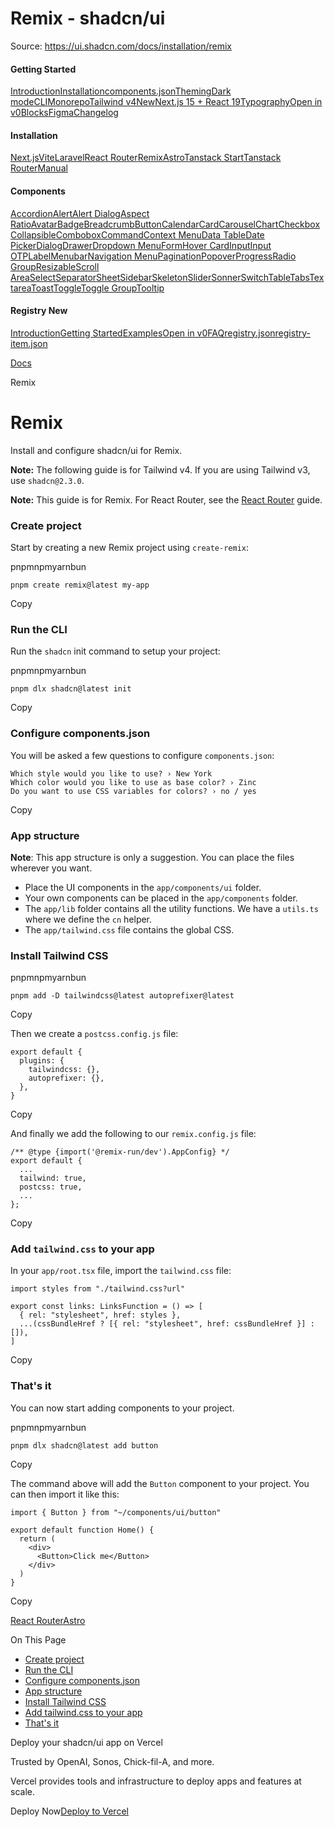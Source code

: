 # Remix - shadcn/ui

Source: https://ui.shadcn.com/docs/installation/remix

#### Getting Started

[Introduction](/docs)[Installation](/docs/installation)[components.json](/docs/components-json)[Theming](/docs/theming)[Dark mode](/docs/dark-mode)[CLI](/docs/cli)[Monorepo](/docs/monorepo)[Tailwind v4New](/docs/tailwind-v4)[Next.js 15 + React 19](/docs/react-19)[Typography](/docs/components/typography)[Open in v0](/docs/v0)[Blocks](/docs/blocks)[Figma](/docs/figma)[Changelog](/docs/changelog)

#### Installation

[Next.js](/docs/installation/next)[Vite](/docs/installation/vite)[Laravel](/docs/installation/laravel)[React Router](/docs/installation/react-router)[Remix](/docs/installation/remix)[Astro](/docs/installation/astro)[Tanstack Start](/docs/installation/tanstack)[Tanstack Router](/docs/installation/tanstack-router)[Manual](/docs/installation/manual)

#### Components

[Accordion](/docs/components/accordion)[Alert](/docs/components/alert)[Alert Dialog](/docs/components/alert-dialog)[Aspect Ratio](/docs/components/aspect-ratio)[Avatar](/docs/components/avatar)[Badge](/docs/components/badge)[Breadcrumb](/docs/components/breadcrumb)[Button](/docs/components/button)[Calendar](/docs/components/calendar)[Card](/docs/components/card)[Carousel](/docs/components/carousel)[Chart](/docs/components/chart)[Checkbox](/docs/components/checkbox)[Collapsible](/docs/components/collapsible)[Combobox](/docs/components/combobox)[Command](/docs/components/command)[Context Menu](/docs/components/context-menu)[Data Table](/docs/components/data-table)[Date Picker](/docs/components/date-picker)[Dialog](/docs/components/dialog)[Drawer](/docs/components/drawer)[Dropdown Menu](/docs/components/dropdown-menu)[Form](/docs/components/form)[Hover Card](/docs/components/hover-card)[Input](/docs/components/input)[Input OTP](/docs/components/input-otp)[Label](/docs/components/label)[Menubar](/docs/components/menubar)[Navigation Menu](/docs/components/navigation-menu)[Pagination](/docs/components/pagination)[Popover](/docs/components/popover)[Progress](/docs/components/progress)[Radio Group](/docs/components/radio-group)[Resizable](/docs/components/resizable)[Scroll Area](/docs/components/scroll-area)[Select](/docs/components/select)[Separator](/docs/components/separator)[Sheet](/docs/components/sheet)[Sidebar](/docs/components/sidebar)[Skeleton](/docs/components/skeleton)[Slider](/docs/components/slider)[Sonner](/docs/components/sonner)[Switch](/docs/components/switch)[Table](/docs/components/table)[Tabs](/docs/components/tabs)[Textarea](/docs/components/textarea)[Toast](/docs/components/toast)[Toggle](/docs/components/toggle)[Toggle Group](/docs/components/toggle-group)[Tooltip](/docs/components/tooltip)

#### Registry New

[Introduction](/docs/registry)[Getting Started](/docs/registry/getting-started)[Examples](/docs/registry/examples)[Open in v0](/docs/registry/open-in-v0)[FAQ](/docs/registry/faq)[registry.json](/docs/registry/registry-json)[registry-item.json](/docs/registry/registry-item-json)

[Docs](/docs)

Remix

# Remix

Install and configure shadcn/ui for Remix.

**Note:** The following guide is for Tailwind v4. If you are using Tailwind
v3, use `shadcn@2.3.0`.

**Note:** This guide is for Remix. For React Router, see the [React Router](/docs/installation/react-router) guide.

### Create project

Start by creating a new Remix project using `create-remix`:

pnpmnpmyarnbun

```
pnpm create remix@latest my-app

```

Copy

### Run the CLI

Run the `shadcn` init command to setup your project:

pnpmnpmyarnbun

```
pnpm dlx shadcn@latest init

```

Copy

### Configure components.json

You will be asked a few questions to configure `components.json`:

```
Which style would you like to use? › New York
Which color would you like to use as base color? › Zinc
Do you want to use CSS variables for colors? › no / yes
```

Copy

### App structure

**Note**: This app structure is only a suggestion. You can place the files wherever you want.

* Place the UI components in the `app/components/ui` folder.
* Your own components can be placed in the `app/components` folder.
* The `app/lib` folder contains all the utility functions. We have a `utils.ts` where we define the `cn` helper.
* The `app/tailwind.css` file contains the global CSS.

### Install Tailwind CSS

pnpmnpmyarnbun

```
pnpm add -D tailwindcss@latest autoprefixer@latest

```

Copy

Then we create a `postcss.config.js` file:

```
export default {
  plugins: {
    tailwindcss: {},
    autoprefixer: {},
  },
}
```

Copy

And finally we add the following to our `remix.config.js` file:

```
/** @type {import('@remix-run/dev').AppConfig} */
export default {
  ...
  tailwind: true,
  postcss: true,
  ...
};
```

Copy

### Add `tailwind.css` to your app

In your `app/root.tsx` file, import the `tailwind.css` file:

```
import styles from "./tailwind.css?url"

export const links: LinksFunction = () => [
  { rel: "stylesheet", href: styles },
  ...(cssBundleHref ? [{ rel: "stylesheet", href: cssBundleHref }] : []),
]
```

Copy

### That's it

You can now start adding components to your project.

pnpmnpmyarnbun

```
pnpm dlx shadcn@latest add button

```

Copy

The command above will add the `Button` component to your project. You can then import it like this:

```
import { Button } from "~/components/ui/button"

export default function Home() {
  return (
    <div>
      <Button>Click me</Button>
    </div>
  )
}
```

Copy

[React Router](/docs/installation/react-router)[Astro](/docs/installation/astro)

On This Page

* [Create project](#create-project)
* [Run the CLI](#run-the-cli)
* [Configure components.json](#configure-componentsjson)
* [App structure](#app-structure)
* [Install Tailwind CSS](#install-tailwind-css)
* [Add tailwind.css to your app](#add-tailwindcss-to-your-app)
* [That's it](#thats-it)

Deploy your shadcn/ui app on Vercel

Trusted by OpenAI, Sonos, Chick-fil-A, and more.

Vercel provides tools and infrastructure to deploy apps and features at scale.

Deploy Now[Deploy to Vercel](https://vercel.com/new?utm_source=shadcn_site&utm_medium=web&utm_campaign=docs_cta_deploy_now_callout)